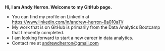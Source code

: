 **Hi, I am Andy Herron.  Welcome to my GitHub page.**
- You can find my profile on LinkedIn at https://www.linkedin.com/in/andrew-herron-8a010a11/
- My work that is on GitHub is primarily from the Data Analytics Bootcamp that I recently completed.
- I am looking forward to start a new career in data analytics.
- Contact me at andrewdherron@gmail.com

<!---
AndyHerron/AndyHerron is a ✨ special ✨ repository because its `README.md` (this file) appears on your GitHub profile.
You can click the Preview link to take a look at your changes.
--->
